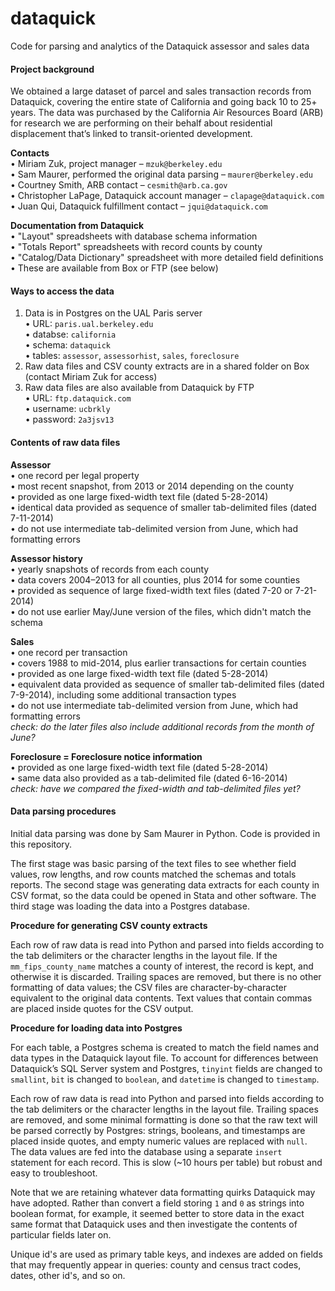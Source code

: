 dataquick
=========

Code for parsing and analytics of the Dataquick assessor and sales data

#### Project background

We obtained a large dataset of parcel and sales transaction records from Dataquick, covering the entire state of California and going back 10 to 25+ years. The data was purchased by the California Air Resources Board (ARB) for research we are performing on their behalf about residential displacement that’s linked to transit-oriented development.

**Contacts**  
• Miriam Zuk, project manager – `mzuk@berkeley.edu`  
• Sam Maurer, performed the original data parsing – `maurer@berkeley.edu`  
• Courtney Smith, ARB contact – `cesmith@arb.ca.gov`  
• Christopher LaPage, Dataquick account manager – `clapage@dataquick.com`  
• Juan Qui, Dataquick fulfillment contact – `jqui@dataquick.com`  

**Documentation from Dataquick**  
• "Layout" spreadsheets with database schema information  
• "Totals Report" spreadsheets with record counts by county  
• "Catalog/Data Dictionary" spreadsheet with more detailed field definitions  
• These are available from Box or FTP (see below)  

#### Ways to access the data

1. Data is in Postgres on the UAL Paris server  
• URL: `paris.ual.berkeley.edu`  
• databse: `california`  
• schema: `dataquick`  
• tables: `assessor`, `assessorhist`, `sales`, `foreclosure`
2. Raw data files and CSV county extracts are in a shared folder on Box (contact Miriam Zuk for access)
3. Raw data files are also available from Dataquick by FTP  
• URL: `ftp.dataquick.com`  
• username: `ucbrkly`  
• password: `2a3jsv13`

#### Contents of raw data files

**Assessor**  
• one record per legal property  
• most recent snapshot, from 2013 or 2014 depending on the county  
• provided as one large fixed-width text file (dated 5-28-2014)  
• identical data provided as sequence of smaller tab-delimited files (dated 7-11-2014)  
• do not use intermediate tab-delimited version from June, which had formatting errors

**Assessor history**  
• yearly snapshots of records from each county  
• data covers 2004–2013 for all counties, plus 2014 for some counties  
• provided as sequence of large fixed-width text files (dated 7-20 or 7-21-2014)  
• do not use earlier May/June version of the files, which didn't match the schema

**Sales**  
• one record per transaction  
• covers 1988 to mid-2014, plus earlier transactions for certain counties  
• provided as one large fixed-width text file (dated 5-28-2014)  
• equivalent data provided as sequence of smaller tab-delimited files (dated 7-9-2014), including some additional transaction types  
• do not use intermediate tab-delimited version from June, which had formatting errors  
*check: do the later files also include additional records from the month of June?*

**Foreclosure = Foreclosure notice information**  
• provided as one large fixed-width text file (dated 5-28-2014)  
• same data also provided as a tab-delimited file (dated 6-16-2014)  
*check: have we compared the fixed-width and tab-delimited files yet?*

#### Data parsing procedures

Initial data parsing was done by Sam Maurer in Python. Code is provided in this repository. 

The first stage was basic parsing of the text files to see whether field values, row lengths, and row counts matched the schemas and totals reports. The second stage was generating data extracts for each county in CSV format, so the data could be opened in Stata and other software. The third stage was loading the data into a Postgres database. 

**Procedure for generating CSV county extracts**

Each row of raw data is read into Python and parsed into fields according to the tab delimiters or the character lengths in the layout file. If the `mm_fips_county_name` matches a county of interest, the record is kept, and otherwise it is discarded. Trailing spaces are removed, but there is no other formatting of data values; the CSV files are character-by-character equivalent to the original data contents. Text values that contain commas are placed inside quotes for the CSV output.

**Procedure for loading data into Postgres**

For each table, a Postgres schema is created to match the field names and data types in the Dataquick layout file. To account for differences between Dataquick’s SQL Server system and Postgres, `tinyint` fields are changed to `smallint`, `bit` is changed to `boolean`, and `datetime` is changed to `timestamp`. 

Each row of raw data is read into Python and parsed into fields according to the tab delimiters or the character lengths in the layout file. Trailing spaces are removed, and some minimal formatting is done so that the raw text will be parsed correctly by Postgres: strings, booleans, and timestamps are placed inside quotes, and empty numeric values are replaced with `null`. The data values are fed into the database using a separate `insert` statement for each record. This is slow (~10 hours per table) but robust and easy to troubleshoot. 

Note that we are retaining whatever data formatting quirks Dataquick may have adopted. Rather than convert a field storing `1` and `0` as strings into boolean format, for example, it seemed better to store data in the exact same format that Dataquick uses and then investigate the contents of particular fields later on. 

Unique id's are used as primary table keys, and indexes are added on fields that may frequently appear in queries: county and census tract codes, dates, other id's, and so on. 
